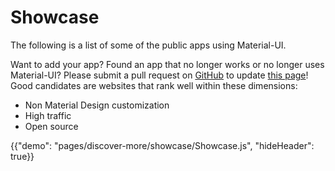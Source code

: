 # Showcase

<p class="description">The following is a list of some of the public apps using Material-UI.</p>

Want to add your app? Found an app that no longer works or no longer uses Material-UI? Please submit a pull request on [GitHub](https://github.com/mui-org/material-ui) to update [this page](https://github.com/mui-org/material-ui/blob/master/docs/src/pages/discover-more/showcase/appList.js)!  Good candidates are websites that rank well within these dimensions:

- Non Material Design customization
- High traffic
- Open source

{{"demo": "pages/discover-more/showcase/Showcase.js", "hideHeader": true}}
